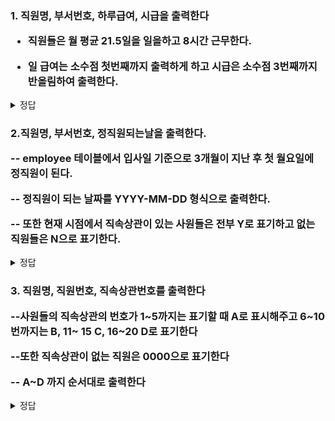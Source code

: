 <h3>1. 직원명, 부서번호, 하루급여, 시급을 출력한다 
 
 - 직원들은 월 평균 21.5일을 일을하고 8시간 근무한다.
 
 - 일 급여는 소수점 첫번째까지 출력하게 하고 시급은 소수점 3번째까지 반올림하여 출력한다. </h3>
 
 <details>
   <summary> 정답 </summary>
   <div markdown= "1">
     
   ![image](https://user-images.githubusercontent.com/61142803/123277208-dd28e480-d540-11eb-8174-5e81539ecc38.png)

     
   </div>
   </details>
   
   
   
<h3>  2.직원명, 부서번호, 정직원되는날을 출력한다.
  
 -- employee 테이블에서 입사일 기준으로 3개월이 지난 후 첫 월요일에 정직원이 된다.
 
 -- 정직원이 되는 날짜를 YYYY-MM-DD 형식으로 출력한다.
  
 -- 또한 현재 시점에서 직속상관이 있는 사원들은 전부 Y로 표기하고 없는 직원들은 N으로 표기한다.</h3>
  
   <details>
   <summary> 정답 </summary>
   <div markdown= "1">
     
![image](https://user-images.githubusercontent.com/61142803/123277377-047fb180-d541-11eb-8886-fa6412d0e95f.png)

   </div>
   </details>
   
<h3>   3. 직원명, 직원번호, 직속상관번호를 출력한다
  
 --사원들의 직속상관의 번호가 1~5까지는 표기할 때 A로 표시해주고 6~10번까지는 B, 11~ 15 C, 16~20 D로 표기한다
  
 --또한 직속상관이 없는 직원은 0000으로 표기한다
  
 -- A~D 까지 순서대로 출력한다 </h3>
   
   <details>
   <summary> 정답 </summary>
   <div markdown= "1">

![image](https://user-images.githubusercontent.com/61142803/123278090-9daec800-d541-11eb-8afc-0168c28e5a9a.png)

   </div>
   </details>
   
  
 
 
